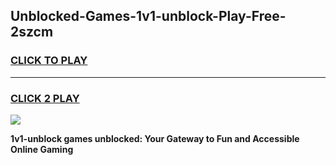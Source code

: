 
## Unblocked-Games-1v1-unblock-Play-Free-2szcm
<h3>
<a href="https://premium76.site?title=1v1-unblock&ref=18A1">CLICK TO PLAY</a></h3>
<hr>

<h3>
<a href="https://premium76.site?title=1v1-unblock&ref=18A1">CLICK 2 PLAY</a>
  
</h3>

<a href="https://premium76.site?title=1v1-unblock&ref=18A1"><img src="https://clearcache.store/games.png"></a>


**1v1-unblock games unblocked: Your Gateway to Fun and Accessible Online Gaming**
